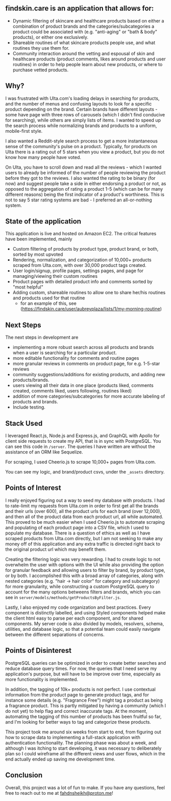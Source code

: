 ## **findskin.care** is an application that allows for:

- Dynamic filtering of skincare and healthcare products based on either a combination of product brands and the categories/subcategories a product could be associated with (e.g. "anti-aging" or "bath & body" products), or either one exclusively.
- Shareable routines of what skincare products people use, and what routines they use them for.
- Community interaction around the vetting and espousal of skin and healthcare products (product comments, likes around products and user routines) in order to help people learn about new products, or where to purchase vetted products.

## Why?
I was frustrated with Ulta.com's loading delays in searching for products, and the number of menus and confusing layouts to look for a specific product depending on the brand. Certain brands have different layouts - some have page with three rows of carousels (which I didn't find conducive for searching), while others are simply lists of items. I wanted to speed up the search process while normalizing brands and products to a uniform, mobile-first style.

I also wanted a Reddit-style search process to get a more instantaneous sense of the community's pulse on a product. Typically, for products on Ulta there is a rating out of 5 stars when you view a product, but you do not know how many people have voted. 

On Ulta, you have to scroll down and read all the reviews - which I wanted users to already be informed of the number of people reviewing the product before they got to the reviews. I also wanted the rating to be binary (for now) and suggest people take a side in either endorsing a product or not, as opposed to the aggregation of rating a product 1-5 (which can be for many different reasons) being the first indicator of a product's worthiness. This is not to say 5 star rating systems are bad - I preferred an all-or-nothing system.

## State of the application

This application is live and hosted on Amazon EC2. The critical features have been implemented, mainly
- Custom filtering of products by product type, product brand, or both, sorted by most upvoted
- Rendering, normalization, and categorization of 10,000+ products scraped from Ulta.com, with over 30,000 product tags created.
- User login/signup, profile pages, settings pages, and page for managing/viewing their custom routines
- Product pages with detailed product info and comments sorted by "most helpful" 
- Adding custom, shareable routines to allow one to share her/his routines and products used for that routine
  - for an example of this, see (https://findskin.care/user/aubreyplaza/lists/1/my-morning-routine)

## Next Steps
The next steps in development are
- implementing a more robust search across all products and brands when a user is searching for a particular product. 
- more editable functionality for comments and routine pages
- more granular reviews in comments on product page, for e.g. 1-5-star reviews
- community suggestions/additions for existing products, and adding new products/brands.
- users viewing all their data in one place (products liked, comments created, comments liked, users following, routines liked)
- addition of more categories/subcategories for more accurate labeling of products and brands.
- Include testing.

## Stack Used
I leveraged React.js, Node.js and Express.js, and GraphQL with Apollo for client side requests to create my API, that is in sync with PostgreSQL. You can see this code in `/server`. The queries I have written are without the assistance of an ORM like Sequelize.

For scraping, I used Cheerio.js to scrape 10,000+ pages from Ulta.com.

You can see my logic, and brand/product csvs, under the `_assets` directory.

## Points of Interest

I really enjoyed figuring out a way to seed my database with products. I had to rate-limit my requests from Ulta.com in order to first get all the brands and their urls (over 600), all the product urls for each brand (over 12,000), and then all of the product data from each product url, all while automated. This proved to be much easier when I used Cheerio.js to automate scraping and populating of each product page into a CSV file, which I used to populate my database. There is a question of ethics as well as I have scraped products from Ulta.com directly, but I am not seeking to make any money off of this application and any extra traffic is directed right back to the original product url which may benefit them. 

Creating the filtering logic was very rewarding. I had to create logic to not overwhelm the user with options with the UI while also providing the option for granular feedback and allowing users to filter by brand, by product type, or by both. I accomplished this with a broad array of categories, along with nested categories (e.g. "hair -> hair color" for category and subcategory) for more granularity, while constructing a custom PostgreSQL query to account for the many options betweens filters and brands, which you can see in `server/models/methods/getProductsByFilter.js`.

Lastly, I also enjoyed my code organization and best practices. Every component is distinctly labelled, and using Styled components helped make the client html easy to parse per each component, and for shared components. My server code is also divided by models, resolvers, schema, utilities, and database logic, so that a potential team could easily navigate between the different separations of concerns.

## Points of Disinterest

PostgreSQL queries can be optimized in order to create better searches and reduce database query times. For now, the queries that I need serve my application's purpose, but will have to be improve over time, especially as more functionality is implemented.

In addition, the tagging of 10k+ products is not perfect. I use contextual information from the product page to generate product tags, and for instance some details (e.g. "Fragrance Free") might tag a product as being a fragrance product. This is partly mitigated by having a community (which I do not yet) to help flag and correct inaccurate tags. At the moment, automating the tagging of this number of products has been fruitful so far, and I'm looking for better ways to tag and categorize these products.

This project took me around six weeks from start to end, from figuring out how to scrape data to implementing a full-stack application with authentication functionality. The planning phase was about a week, and although I was itching to start developing, it was necessary to deliberately plan so I could wireframe all the different views and user flows, which in the end actually ended up saving me development time.

## Conclusion

Overall, this project was a lot of fun to make. If you have any questions, feel free to reach out to me at fahdnsheikh@proton.me!
